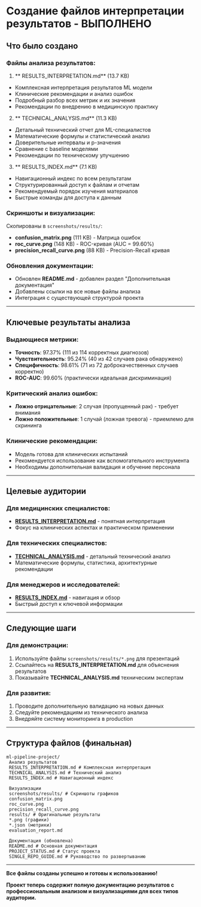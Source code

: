 # Создание файлов интерпретации результатов - ВЫПОЛНЕНО

## Что было создано

### Файлы анализа результатов:

1. ** RESULTS_INTERPRETATION.md** (13.7 KB)
 - Комплексная интерпретация результатов ML модели
 - Клинические рекомендации и анализ ошибок
 - Подробный разбор всех метрик и их значения
 - Рекомендации по внедрению в медицинскую практику

2. ** TECHNICAL_ANALYSIS.md** (11.3 KB)
 - Детальный технический отчет для ML-специалистов
 - Математические формулы и статистический анализ
 - Доверительные интервалы и p-значения
 - Сравнение с baseline моделями
 - Рекомендации по техническому улучшению

3. ** RESULTS_INDEX.md** (7.1 KB)
 - Навигационный индекс по всем результатам
 - Структурированный доступ к файлам и отчетам
 - Рекомендуемый порядок изучения материалов
 - Быстрые команды для доступа к данным

### Скриншоты и визуализации:

Скопированы в `screenshots/results/`:
- **confusion_matrix.png** (111 KB) - Матрица ошибок
- **roc_curve.png** (148 KB) - ROC-кривая (AUC = 99.60%)
- **precision_recall_curve.png** (88 KB) - Precision-Recall кривая

### Обновления документации:

- Обновлен **README.md** - добавлен раздел "Дополнительная документация"
- Добавлены ссылки на все новые файлы анализа
- Интеграция с существующей структурой проекта

---

## Ключевые результаты анализа

### Выдающиеся метрики:
- **Точность**: 97.37% (111 из 114 корректных диагнозов)
- **Чувствительность**: 95.24% (40 из 42 случаев рака обнаружено)
- **Специфичность**: 98.61% (71 из 72 доброкачественных случаев корректно)
- **ROC-AUC**: 99.60% (практически идеальная дискриминация)

### Критический анализ ошибок:
- **Ложно отрицательные**: 2 случая (пропущенный рак) - требует внимания
- **Ложно положительные**: 1 случай (ложная тревога) - приемлемо для скрининга

### Клинические рекомендации:
- Модель готова для клинических испытаний
- Рекомендуется использование как вспомогательного инструмента
- Необходимы дополнительная валидация и обучение персонала

---

## Целевые аудитории

### Для медицинских специалистов:
- **[RESULTS_INTERPRETATION.md](RESULTS_INTERPRETATION.md)** - понятная интерпретация
- Фокус на клинических аспектах и практическом применении

### Для технических специалистов:
- **[TECHNICAL_ANALYSIS.md](TECHNICAL_ANALYSIS.md)** - детальный технический анализ
- Математические формулы, статистика, архитектурные рекомендации

### Для менеджеров и исследователей:
- **[RESULTS_INDEX.md](RESULTS_INDEX.md)** - навигация и обзор
- Быстрый доступ к ключевой информации

---

## Следующие шаги

### Для демонстрации:
1. Используйте файлы `screenshots/results/*.png` для презентаций
2. Ссылайтесь на **RESULTS_INTERPRETATION.md** для объяснения результатов
3. Показывайте **TECHNICAL_ANALYSIS.md** техническим экспертам

### Для развития:
1. Проводите дополнительную валидацию на новых данных
2. Следуйте рекомендациям из технического анализа
3. Внедряйте систему мониторинга в production

---

## Структура файлов (финальная)

```
ml-pipeline-project/
 Анализ результатов
 RESULTS_INTERPRETATION.md # Комплексная интерпретация
 TECHNICAL_ANALYSIS.md # Технический анализ
 RESULTS_INDEX.md # Навигационный индекс

 Визуализации
 screenshots/results/ # Скриншоты графиков
 confusion_matrix.png
 roc_curve.png
 precision_recall_curve.png
 results/ # Оригинальные результаты
 *.png (графики)
 *.json (метрики)
 evaluation_report.md

 Документация (обновлена)
 README.md # Основная документация
 PROJECT_STATUS.md # Статус проекта
 SINGLE_REPO_GUIDE.md # Руководство по развертыванию
```

---

 **Все файлы созданы успешно и готовы к использованию!**

 **Проект теперь содержит полную документацию результатов с профессиональным анализом и визуализациями для всех типов аудитории.**
